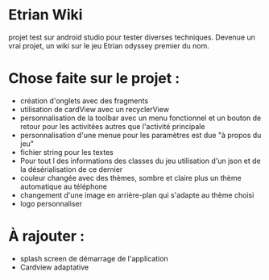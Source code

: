 # Etrian Wiki
projet test sur android studio pour tester diverses techniques. Devenue un vrai projet, un wiki sur le jeu Etrian odyssey premier du nom.

# Chose faite sur le projet :

- création d'onglets avec des fragments
- utilisation de cardView avec un recyclerView
- personnalisation de la toolbar avec un menu fonctionnel et un bouton de retour pour les activitées autres que l'activité principale
- personnalisation d'une menue pour les paramètres est due "à propos du jeu"
- fichier string pour les textes
- Pour tout l des informations des classes du jeu utilisation d'un json et de la désérialisation de ce dernier 
- couleur changée avec des thèmes, sombre et claire plus un thème automatique au téléphone
- changement d'une image en arrière-plan qui s'adapte au thème choisi 
- logo personnaliser

# À rajouter :

- splash screen de démarrage de l'application
- Cardview adaptative
